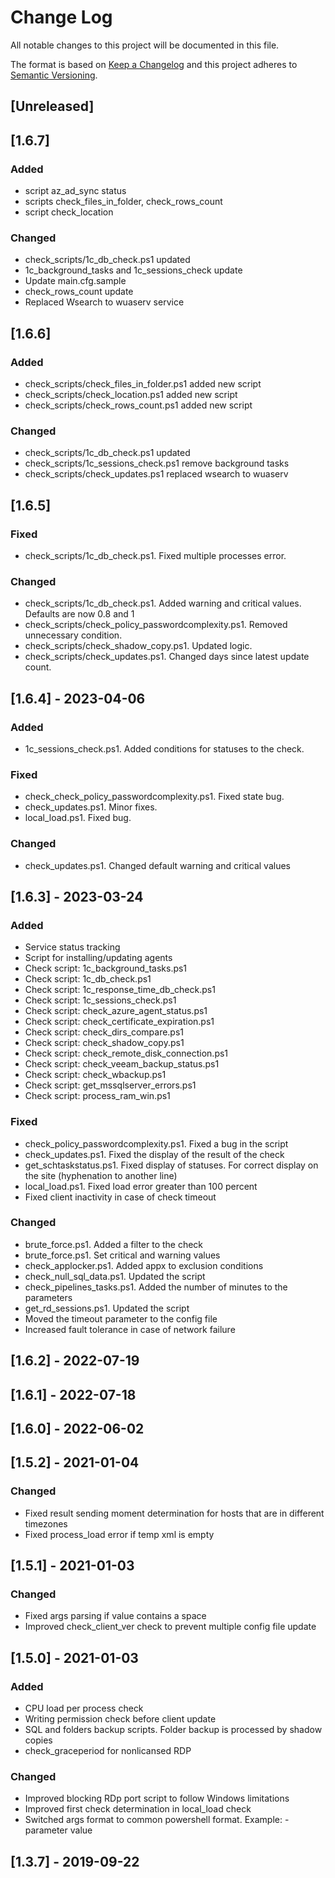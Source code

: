 # Change Log
All notable changes to this project will be documented in this file.

The format is based on [Keep a Changelog](http://keepachangelog.com/)
and this project adheres to [Semantic Versioning](http://semver.org/).

## [Unreleased]

## [1.6.7]

### Added
- script az_ad_sync status
- scripts check_files_in_folder, check_rows_count
- script check_location


### Changed
- check_scripts/1c_db_check.ps1 updated
- 1c_background_tasks and 1c_sessions_check update
- Update main.cfg.sample
- check_rows_count update
- Replaced Wsearch to wuaserv service

## [1.6.6]

### Added

- check_scripts/check_files_in_folder.ps1 added new script
- check_scripts/check_location.ps1 added new script
- check_scripts/check_rows_count.ps1 added new script

### Changed

- check_scripts/1c_db_check.ps1 updated
- check_scripts/1c_sessions_check.ps1 remove background tasks
- check_scripts/check_updates.ps1 replaced wsearch to wuaserv 

## [1.6.5]

### Fixed

- check_scripts/1c_db_check.ps1. Fixed multiple processes error.

### Changed

- check_scripts/1c_db_check.ps1. Added warning and critical values. Defaults are now 0.8 and 1
- check_scripts/check_policy_passwordcomplexity.ps1. Removed unnecessary condition.
- check_scripts/check_shadow_copy.ps1. Updated logic.
- check_scripts/check_updates.ps1. Changed days since latest update count.

## [1.6.4] - 2023-04-06

### Added

- 1c_sessions_check.ps1. Added conditions for statuses to the check.

### Fixed

- check_check_policy_passwordcomplexity.ps1. Fixed state bug.
- check_updates.ps1. Minor fixes.
- local_load.ps1. Fixed bug.

### Changed

- check_updates.ps1. Changed default warning and critical values

## [1.6.3] - 2023-03-24

### Added

- Service status tracking
- Script for installing/updating agents
- Check script: 1c_background_tasks.ps1
- Check script: 1c_db_check.ps1
- Check script: 1c_response_time_db_check.ps1
- Check script: 1c_sessions_check.ps1
- Check script: check_azure_agent_status.ps1
- Check script: check_certificate_expiration.ps1
- Check script: check_dirs_compare.ps1
- Check script: check_shadow_copy.ps1
- Check script: check_remote_disk_connection.ps1
- Check script: check_veeam_backup_status.ps1
- Check script: check_wbackup.ps1
- Check script: get_mssqlserver_errors.ps1
- Check script: process_ram_win.ps1

### Fixed

- check_policy_passwordcomplexity.ps1. Fixed a bug in the script
- check_updates.ps1. Fixed the display of the result of the check
- get_schtaskstatus.ps1. Fixed display of statuses. For correct display on the site (hyphenation to another line)
- local_load.ps1. Fixed load error greater than 100 percent
- Fixed client inactivity in case of check timeout

### Changed

- brute_force.ps1. Added a filter to the check
- brute_force.ps1. Set critical and warning values
- check_applocker.ps1. Added appx to exclusion conditions
- check_null_sql_data.ps1. Updated the script
- check_pipelines_tasks.ps1. Added the number of minutes to the parameters
- get_rd_sessions.ps1. Updated the script
- Moved the timeout parameter to the config file
- Increased fault tolerance in case of network failure

## [1.6.2] - 2022-07-19

## [1.6.1] - 2022-07-18

## [1.6.0] - 2022-06-02

## [1.5.2] - 2021-01-04

### Changed
- Fixed result sending moment determination for hosts that are in different timezones
- Fixed process_load error if temp xml is empty

## [1.5.1] - 2021-01-03

### Changed
- Fixed args parsing if value contains a space
- Improved check_client_ver check to prevent multiple config file update

## [1.5.0] - 2021-01-03

### Added
- CPU load per process check
- Writing permission check before client update
- SQL and folders backup scripts. Folder backup is processed by shadow copies
- check_graceperiod for nonlicansed RDP

### Changed
- Improved blocking RDp port script to follow Windows limitations
- Improved first check determination in local_load check
- Switched args format to common powershell format. Example: -parameter value

## [1.3.7] - 2019-09-22
